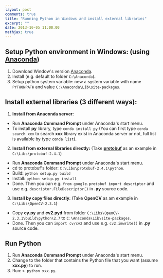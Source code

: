 ```yaml
---
layout: post
comments: true
title: "Running Python in Windows and install external libraries"
excerpt: ""
date: 2013-10-05 11:00:00
mathjax: true
---
```


## Setup Python environment in Windows: (using [Anaconda](http://continuum.io/downloads))
1. Download Window's version [Anaconda](http://continuum.io/downloads).
2. Install (e.g. default to folder `C:\Anaconda`).
3. Setup python system variable: new a system variable with name `PYTHONPATH` and value `C:\Anaconda\Lib\site-packages`.

## Install external libraries (3 different ways):
1. **Install from Anaconda server:**
 - Run **Anaconda Command Prompt** under Anaconda's start menu.
 - To install **py** library, type `conda install py` (You can first type `conda search xxx` to search **xxx** library exist in Anaconda server or not, full list is available by type `conda list`).
2. **Install from external libraries directly:** (Take [**protobuf**](https://code.google.com/p/protobuf/) as an example in `C:\Libs\protobuf-2.4.1`)
 - Run **Anaconda Command Prompt** under Anaconda's start menu.
 - cd to protobuf's folder: `C:\Libs\protobuf-2.4.1\python`.
 - Build: `python setup.py build`
 - Install: `python setup.py install`
 - Done. Then you can e.g. `from google.protobuf import descriptor` and use e.g. `descriptor.FileDescriptor()` in **.py** source code.
3. **Install by copy files directly:** (Take **OpenCV** as am example in `C:\Libs\OpenCV-2.3.1`)
 - Copy **cy.py** and **cv2.pyd** from folder `C:\Libs\OpenCV-2.3.1\build\python\2.7` to `C:\Anaconda\Lib\site-packages`.
 - Done. Then you can `import cv/cv2` and use e.g. `cv2.imwrite()` in **.py** source code.

## Run Python
1. Run **Anaconda Command Prompt** under Anaconda's start menu.
2. Change to the folder that contains the Python file that you want (assume **xxx.py**) to run.
3. Run: `> python xxx.py`.
